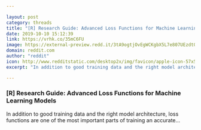 ```yaml
---

layout: post
category: threads
title: "[R] Research Guide: Advanced Loss Functions for Machine Learning Models"
date: 2019-10-10 15:12:39
link: https://vrhk.co/35mC6FU
image: https://external-preview.redd.it/3tA9ogtjOvEgWCKgbX5L7e807UEzdtOwd7VYDAczqUw.jpg?width=1200&height=628.272251309&auto=webp&s=f212c648285f9c13678d24b117fc6093b11102a2
domain: reddit.com
author: "reddit"
icon: http://www.redditstatic.com/desktop2x/img/favicon/apple-icon-57x57.png
excerpt: "In addition to good training data and the right model architecture, loss functions are one of the most important parts of training an accurate..."

---
```


### [R] Research Guide: Advanced Loss Functions for Machine Learning Models

In addition to good training data and the right model architecture, loss functions are one of the most important parts of training an accurate...